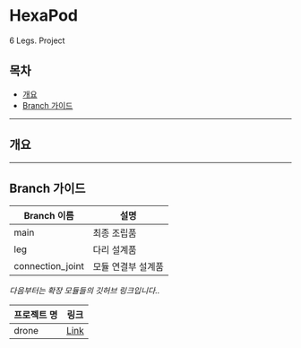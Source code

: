 # HexaPod
6 Legs. Project

## 목차
* [개요](#개요)
* [Branch 가이드](#Branch-가이드)
***
## 개요
***
## Branch 가이드
|Branch 이름|설명|
|---|---|
|main|최종 조립품|
|leg|다리 설계품|
|connection_joint|모듈 연결부 설계품|

*다음부터는 확장 모듈들의 깃허브 링크입니다..*

|프로젝트 명|링크|
|---|---|
|drone|[Link](https://google.com)|
